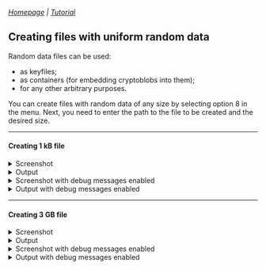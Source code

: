
*[Homepage](https://github.com/hakavlad/tird) | [Tutorial](https://github.com/hakavlad/tird/blob/main/docs/tutorial/README.md)*

## Creating files with uniform random data

Random data files can be used:

- as keyfiles;
- as containers (for embedding cryptoblobs into them);
- for any other arbitrary purposes.

You can create files with random data of any size by selecting option 8 in the menu. Next, you need to enter the path to the file to be created and the desired size.

---

#### Creating 1 kB file

<details>
<summary>Screenshot</summary>

![Screenshot](https://i.imgur.com/gVMPCKz.png)
</details>

<details>
<summary>Output</summary>

```
$ tird

                       MENU
    ———————————————————————————————————————————
    0. Exit              1. Info
    2. Encrypt           3. Decrypt
    4. Embed             5. Extract
    6. Encrypt & embed   7. Extract & decrypt
    8. Create w/ random  9. Overwrite w/ random
    ———————————————————————————————————————————
[01] Select an option [0-9]: 8
I: action #8: create a file with random bytes
[07] Output file: 1kB
I: path: "1kB"
[14] Output file size in bytes: 1000
I: size: 1000 B
I: writing data...
I: written 1000 B, 100.0% in 0.0s, avg 22.4 MiB/s
I: action is completed

                       MENU
    ———————————————————————————————————————————
    0. Exit              1. Info
    2. Encrypt           3. Decrypt
    4. Embed             5. Extract
    6. Encrypt & embed   7. Extract & decrypt
    8. Create w/ random  9. Overwrite w/ random
    ———————————————————————————————————————————
[01] Select an option [0-9]:
```
</details>

<details>
<summary>Screenshot with debug messages enabled</summary>

![Screenshot](https://i.imgur.com/fUkUQGd.png)
</details>

<details>
<summary>Output with debug messages enabled</summary>

```
$ tird -d
W: debug messages enabled!

                       MENU
    ———————————————————————————————————————————
    0. Exit              1. Info
    2. Encrypt           3. Decrypt
    4. Embed             5. Extract
    6. Encrypt & embed   7. Extract & decrypt
    8. Create w/ random  9. Overwrite w/ random
    ———————————————————————————————————————————
[01] Select an option [0-9]: 8
I: action #8: create a file with random bytes
[07] Output file: 1kB
D: real path: "/home/user/1kB"
D: opening file "1kB" in mode "wb"
D: opened file (object): <_io.BufferedWriter name='1kB'>
I: path: "1kB"
[14] Output file size in bytes: 1000
I: size: 1000 B
I: writing data...
I: written 1000 B, 100.0% in 0.0s, avg 16.3 MiB/s
D: closing <_io.BufferedWriter name='1kB'>
D: <_io.BufferedWriter name='1kB'> closed
I: action is completed

                       MENU
    ———————————————————————————————————————————
    0. Exit              1. Info
    2. Encrypt           3. Decrypt
    4. Embed             5. Extract
    6. Encrypt & embed   7. Extract & decrypt
    8. Create w/ random  9. Overwrite w/ random
    ———————————————————————————————————————————
[01] Select an option [0-9]:
```
</details>

---

#### Creating 3 GB file

<details>
<summary>Screenshot</summary>

![Screenshot](https://i.imgur.com/PAJQxdi.png)
</details>

<details>
<summary>Output</summary>

```
$ tird

                       MENU
    ———————————————————————————————————————————
    0. Exit              1. Info
    2. Encrypt           3. Decrypt
    4. Embed             5. Extract
    6. Encrypt & embed   7. Extract & decrypt
    8. Create w/ random  9. Overwrite w/ random
    ———————————————————————————————————————————
[01] Select an option [0-9]: 8
I: action #8: create a file with random bytes
[07] Output file: 3GB
I: path: "3GB"
[14] Output file size in bytes: 3000000000
I: size: 3000000000 B, 2.8 GiB
I: writing data...
I: written 1540096000 B, 1.4 GiB, 51.3% in 5.0s, avg 293.7 MiB/s
I: written 2742026240 B, 2.6 GiB, 91.4% in 10.0s, avg 261.5 MiB/s
I: written 3000000000 B, 2.8 GiB, 100.0% in 12.3s, avg 233.1 MiB/s
I: action is completed

                       MENU
    ———————————————————————————————————————————
    0. Exit              1. Info
    2. Encrypt           3. Decrypt
    4. Embed             5. Extract
    6. Encrypt & embed   7. Extract & decrypt
    8. Create w/ random  9. Overwrite w/ random
    ———————————————————————————————————————————
[01] Select an option [0-9]:
```
</details>

<details>
<summary>Screenshot with debug messages enabled</summary>

![Screenshot](https://i.imgur.com/Gc2LGkT.png)
</details>

<details>
<summary>Output with debug messages enabled</summary>

```
$ tird -d
W: debug messages enabled!

                       MENU
    ———————————————————————————————————————————
    0. Exit              1. Info
    2. Encrypt           3. Decrypt
    4. Embed             5. Extract
    6. Encrypt & embed   7. Extract & decrypt
    8. Create w/ random  9. Overwrite w/ random
    ———————————————————————————————————————————
[01] Select an option [0-9]: 8
I: action #8: create a file with random bytes
[07] Output file: 3GB
D: real path: "/home/user/3GB"
D: opening file "3GB" in mode "wb"
D: opened file (object): <_io.BufferedWriter name='3GB'>
I: path: "3GB"
[14] Output file size in bytes: 3000000000
I: size: 3000000000 B, 2.8 GiB
I: writing data...
I: written 1503133696 B, 1.4 GiB, 50.1% in 5.0s, avg 286.7 MiB/s
I: written 2649096192 B, 2.5 GiB, 88.3% in 10.0s, avg 252.6 MiB/s
I: written 3000000000 B, 2.8 GiB, 100.0% in 12.7s, avg 225.6 MiB/s
D: closing <_io.BufferedWriter name='3GB'>
D: <_io.BufferedWriter name='3GB'> closed
I: action is completed

                       MENU
    ———————————————————————————————————————————
    0. Exit              1. Info
    2. Encrypt           3. Decrypt
    4. Embed             5. Extract
    6. Encrypt & embed   7. Extract & decrypt
    8. Create w/ random  9. Overwrite w/ random
    ———————————————————————————————————————————
[01] Select an option [0-9]:
```
</details>
